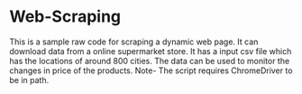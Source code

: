 # Web-Scraping
This is a sample raw code for scraping a dynamic web page. It can download data from a online supermarket store. It has a input csv file which has the locations of around 800 cities. The data can be used to monitor the changes in price of the products.
Note- The script requires ChromeDriver to be in path.
